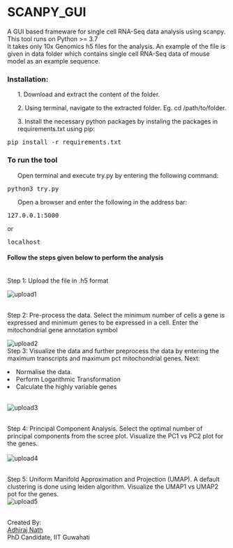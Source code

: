 # SCANPY_GUI
A GUI based frameware for single cell RNA-Seq data analysis using scanpy. This tool runs on Python >= 3.7<br>
It takes only 10x Genomics h5 files for the analysis. An example of the file is given in data folder which contains single cell RNA-Seq data of mouse model as an example sequence. 

<h3>Installation:</h3>

<ol>1. Download and extract the content of the folder.</ol>
<ol>2. Using terminal, navigate to the extracted folder. Eg. cd /path/to/folder. </ol>
<ol>3. Install the necessary python packages by instaling the packages in requirements.txt using pip:</ol>
<pre>pip install -r requirements.txt</pre>

<h3>To run the tool</h3>
<ol>Open terminal and execute try.py by entering the following command:</ol>
<pre>python3 try.py</pre>
<ol>Open a browser and enter the following in the address bar:</ol>
<pre>127.0.0.1:5000</pre> or 
<pre>localhost</pre>
<h4>Follow the steps given below to perform the analysis</h4>
<br>Step 1: Upload the file in .h5 format<br>

![upload1](https://user-images.githubusercontent.com/102503979/229825745-30f9847c-ac6c-4494-81f1-144d4427927c.png)

<br>Step 2: Pre-process the data. Select the minimum number of cells a gene is expressed and minimum genes to be expressed in a cell. Enter the mitochondrial gene annotation symbol<br>

![upload2](https://user-images.githubusercontent.com/102503979/229825757-ffa12510-6285-4c99-ae13-6f35424cd982.png)
<br>Step 3: Visualize the data and further preprocess the data by entering the maximum transcripts and maximum pct mitochondrial genes. Next:
<li>Normalise the data. </li>
<li>Perform Logarithmic Transformation</li>
<li>Calculate the highly variable genes</li>
<br>

![upload3](https://user-images.githubusercontent.com/102503979/229825766-3412b985-e399-429e-b26c-125e00802e5f.png)

<br>Step 4: Principal Component Analysis. Select the optimal number of principal components from the scree plot. Visualize the PC1 vs PC2 plot for the genes.<br>
<br>![upload4](https://user-images.githubusercontent.com/102503979/229825770-5b70e081-e5fe-4771-bfc3-7f9d681dd2a7.png)

<br>Step 5: Uniform Manifold Approximation and Projection (UMAP). A default clustering is done using leiden algorithm. Visualize the UMAP1 vs UMAP2 pot for the genes. 
<br>![upload5](https://user-images.githubusercontent.com/102503979/229825776-97a6c791-4028-4e0d-8efe-f3cdd72d28ec.png)


<br>
Created By:<br>
<a href = "https://iitg.ac.in/stud/adhiraj/">Adhiraj Nath</a><br>
PhD Candidate, IIT Guwahati<br>
